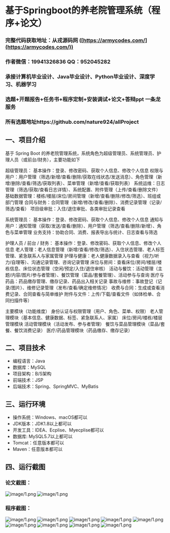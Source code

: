 基于Springboot的养老院管理系统（程序+论文）
=

### 完整代码获取地址：从戎源码网 ([https://armycodes.com/](https://armycodes.com/))
### 作者微信：19941326836  QQ：952045282 
### 承接计算机毕业设计、Java毕业设计、Python毕业设计、深度学习、机器学习
### 选题+开题报告+任务书+程序定制+安装调试+论文+答辩ppt 一条龙服务
### 所有选题地址https://github.com/nature924/allProject

一、项目介绍
---
基于 Spring Boot 的养老院管理系统，系统角色为超级管理员、系统管理员、护理人员（或前台/财务），主要功能如下

超级管理员：
基本操作：登录、修改密码、获取个人信息、修改个人信息
权限与用户：用户管理（筛选/新增/查看/删除/获取在线状态/发送消息）、角色管理（新增/删除/查看/筛选/获取列表）、菜单管理（新增/查看/获取列表）
系统运维：日志管理（筛选/获取/查看日志详情）、系统配置、附件管理（上传/查看/删除文件）
基础数据管理：楼栋/楼层/床位/房间管理（新增/查看/删除/修改/筛选）、班组或部门管理
合同与财务：合同管理（新增/修改/查看/删除）、消费记录管理（记录/筛选/查看）
项目级审批：入住/退住审批、各类审批记录查看

系统管理员：
基本操作：登录、修改密码、获取个人信息、修改个人信息
通知与用户：通知管理（获取/发送/查看/删除）、用户管理（筛选/查看/删除/新增）、角色与菜单管理
业务支持：协助合同、消费、报表导出与统计、日志查看与筛选

护理人员 / 前台 / 财务：
基本操作：登录、修改密码、获取个人信息、修改个人信息
老人管理：老人信息管理（新增/查看/修改/筛选）、入住状态管理、老人标签管理、紧急联系人与家属管理
护理与健康：老人健康数据录入与查看（视力/听力/自理等）、沟通记录管理、咨询记录管理
床位与房间：查看床位/房间/楼层/楼栋信息、床位状态管理（空闲/预定/入住/退住审核）
活动与餐饮：活动管理（主题/内容/图片/参与者管理）、餐饮管理（菜品/套餐管理）、活动参与与查询
医疗与药品：药品缴存管理、缴存记录、药品出入相关记录
事故与维修：事故登记（记录/图片）、维修记录管理（发布/查看/确定维修情况）
收费与合同：生成或查看消费记录、合同查看与简单维护
附件与文件：上传/下载/查看文件（如体检单、合同扫描件等）

主要模块（功能维度）
身份认证与权限管理（用户、角色、菜单、权限）
老人管理模块（基本信息、健康数据、标签、紧急联系人、家属）
床位/房间/楼栋/楼层管理模块
活动管理模块（活动发布、参与者管理）
餐饮与菜品管理模块（菜品/套餐、餐饮消费记录）
医疗/药品管理模块（药品缴存、缴存记录）


二、项目技术
---
- 编程语言：Java
- 数据库：MySQL
- 项目架构：B/S架构
- 前端技术：JSP
- 后端技术：Spring、SpringMVC、MyBatis

三、运行环境
---
- 操作系统：Windows、macOS都可以
- JDK版本：JDK1.8以上都可以
- 开发工具：IDEA、Ecplise、Myecplise都可以
- 数据库: MySQL5.7以上都可以
- Tomcat：任意版本都可以
- Maven：任意版本都可以

四、运行截图
---
### 论文截图：
![image/1.png](limage/1.png)
![image/1.png](limage/2.png)

### 程序截图：
![image/1.png](image/1.png)
![image/1.png](image/2.png)
![image/1.png](image/3.png)
![image/1.png](image/5.png)
![image/1.png](image/6.png)
![image/1.png](image/7.png)
![image/1.png](image/8.png)
![image/1.png](image/9.png)
![image/1.png](image/10.png)




